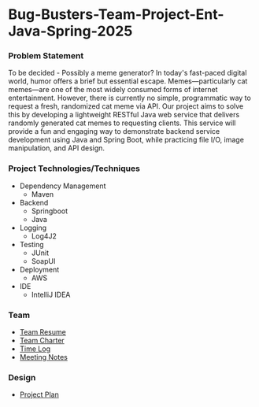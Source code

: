 # Bug-Busters-Team-Project-Ent-Java-Spring-2025

### Problem Statement
To be decided - Possibly a meme generator?
In today's fast-paced digital world, humor offers a brief but essential escape. Memes—particularly cat memes—are one of
the most widely consumed forms of internet entertainment. However, there is currently no simple, programmatic way to
request a fresh, randomized cat meme via API. Our project aims to solve this by developing a lightweight RESTful Java
web service that delivers randomly generated cat memes to requesting clients. This service will provide a fun and
engaging way to demonstrate backend service development using Java and Spring Boot, while practicing file I/O, image
manipulation, and API design.
### Project Technologies/Techniques
- Dependency Management
  - Maven
- Backend
  - Springboot
  - Java
- Logging
  - Log4J2
- Testing
  - JUnit
  - SoapUI
- Deployment
  - AWS
- IDE
  - IntelliJ IDEA
### Team
- [Team Resume](team/team-resume.md)
- [Team Charter](team/team-charter.md)
- [Time Log](team/timelog.md)
- [Meeting Notes](team/team-meetings.md)
### Design
- [Project Plan](team/project-plan.md)